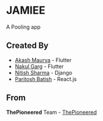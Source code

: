 # JAMIEE

A Pooling app

## Created By

- [Akash Maurya](https://github.com/Akash2199/) - Flutter
- [Nakul Garg](https://github.com/Nakul1931/) - Flutter
- [Nitish Sharma](https://github.com/nitishrkt/) - Django
- [Paritosh Batish](https://github.com/paritosh-34/) - React.js

## From

**ThePioneered** Team - [ThePioneered](https://github.com/thepioneered/)
